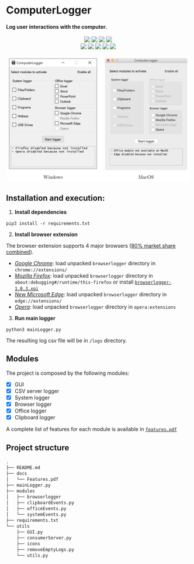 # ComputerLogger

#### Log user interactions with the computer.

<p align="center">
    <a href="https://www.python.org/" alt="Activity">
        <img src="https://img.shields.io/badge/Python-3.8-blue?style=flat&labelColor=3776AB&color=3776AB&logo=python&logoColor=white" /></a>
    <a href="#computerlogger" alt="Activity">
        <img src="https://img.shields.io/badge/Javascript-6-blue?style=flat&labelColor=F7DF1E&color=F7DF1E&logo=javascript&logoColor=white" /></a>
    <a href="#computerlogger" alt="Activity">
        <img src="https://img.shields.io/badge/Windows-10-blue?style=flat&labelColor=0078D6&color=0078D6&logo=windows&logoColor=white" /></a>
    <a href="#computerlogger" alt="Activity">
        <img src="https://img.shields.io/badge/MacOS-10.14-blue?style=flat&labelColor=999999&color=999999&logo=apple&logoColor=white" /></a>
    </br>
    <a href="#computerlogger" alt="Activity">
        <img src="https://img.shields.io/badge/Office-365-blue?style=flat&labelColor=E74025&color=E74025&logo=microsoft-office&logoColor=white" /></a>
    <a href="#computerlogger" alt="Activity">
        <img src="https://img.shields.io/badge/Chrome-80-blue?style=flat&labelColor=EDAD00&color=EDAD00&logo=google-chrome&logoColor=white" /></a>
    <a href="#computerlogger" alt="Activity">
        <img src="https://img.shields.io/badge/Firefox-72-blue?style=flat&labelColor=FF7139&color=FF7139&logo=mozilla-firefox&logoColor=white" /></a>
    <a href="#computerlogger" alt="Activity">
        <img src="https://img.shields.io/badge/Edge-80-blue?style=flat&labelColor=0078D7&color=0078D7&logo=microsoft-edge&logoColor=white" /></a>
    <a href="#computerlogger" alt="Activity">
        <img src="https://img.shields.io/badge/Opera-66-blue?style=flat&labelColor=FF1B2D&color=FF1B2D&logo=opera&logoColor=white" /></a>
</p>

<p align="center">
  <img src="docs/gui.PNG" width="500" /> 
</p>

## Installation and execution:

1. **Install dependencies**

```
pip3 install -r requirements.txt
```

2. **Install browser extension** 

The browser extension supports 4 major browsers (<a href="https://gs.statcounter.com/browser-market-share/desktop/" target="_blank">80% market share combined</a>).

- [_Google Chrome_](https://www.google.com/chrome/): load unpacked `browserlogger` directory in `chrome://extensions/`
- [_Mozilla Firefox_](https://www.mozilla.org/en-US/firefox/new/): load unpacked `browserlogger` directory in `about:debugging#/runtime/this-firefox` or install [`browserlogger-1.0.3.xpi`](https://github.com/marco2012/SystemLogger/tree/master/modules/browserlogger/web-ext-artifacts/browserlogger-1.0.3.xpi)
- [_New Microsoft Edge_](https://www.microsoft.com/en-us/edge): load unpacked `browserlogger` directory in `edge://extensions/`
- [_Opera_](https://www.opera.com/): load unpacked `browserlogger` directory in `opera:extensions`

3. **Run main logger**

```
python3 mainLogger.py
```

The resulting log csv file will be in `/logs` directory.

## Modules

The project is composed by the following modules:

-   [x] GUI
-   [x] CSV server logger
-   [x] System logger
-   [x] Browser logger
-   [x] Office logger
-   [x] Clipboard logger

A complete list of features for each module is available in [`features.pdf`](https://github.com/marco2012/SystemLogger/blob/master/docs/Features.pdf)

## Project structure

```
.
├── README.md
├── docs
│   └── Features.pdf
├── mainLogger.py
├── modules
│   ├── browserlogger
│   ├── clipboardEvents.py
│   ├── officeEvents.py
│   └── systemEvents.py
├── requirements.txt
└── utils
    ├── GUI.py
    ├── consumerServer.py
    ├── icons
    ├── removeEmptyLogs.py
    └── utils.py
```

